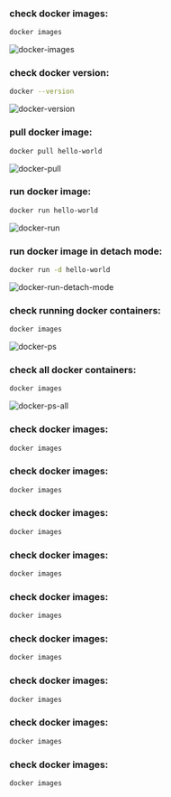 ### check docker images:
```bash
docker images
```
![docker-images](https://user-images.githubusercontent.com/59412013/195279858-859b709d-f148-4a1b-8ccd-6ee57de4b912.png)



### check docker version:
```bash
docker --version
```
![docker-version](https://user-images.githubusercontent.com/59412013/195280527-d48bb71e-0cfe-42a6-b26c-fc7828ea467d.png)



### pull docker image:
```bash
docker pull hello-world
```
![docker-pull](https://user-images.githubusercontent.com/59412013/195281931-252d4556-c8a5-476f-81c8-4675ded03afe.png)



### run docker image:
```bash
docker run hello-world
```
![docker-run](https://user-images.githubusercontent.com/59412013/195281962-83a7fdff-ffd8-4af4-aedd-a3a868e8cd37.png)



### run docker image in detach mode:
```bash
docker run -d hello-world
```
![docker-run-detach-mode](https://user-images.githubusercontent.com/59412013/195282211-acbedee9-ec4f-42c4-8bde-047d741e00fb.png)



### check running docker containers:
```bash
docker images
```
![docker-ps](https://user-images.githubusercontent.com/59412013/195282010-670b8426-2ae8-4e08-a685-c234fbfede3f.png)




### check all docker containers:
```bash
docker images
```
![docker-ps-all](https://user-images.githubusercontent.com/59412013/195282054-5dfcc976-7767-436e-a568-1bda59515dba.png)



### check docker images:
```bash
docker images
```



### check docker images:
```bash
docker images
```



### check docker images:
```bash
docker images
```



### check docker images:
```bash
docker images
```



### check docker images:
```bash
docker images
```



### check docker images:
```bash
docker images
```



### check docker images:
```bash
docker images
```



### check docker images:
```bash
docker images
```



### check docker images:
```bash
docker images
```
